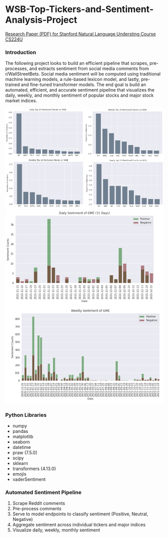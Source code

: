 # WSB-Top-Tickers-and-Sentiment-Analysis-Project

<a href="https://github.com/rnop/WSB-Top-Tickers-and-Sentiment-Analysis-Project/blob/main/Social%20Media%20Sentiment%20of%20Financial%20Groups.pdf" target="_blank">Research Paper (PDF) for Stanford Natural Language Understing Course CS224U</a>

### Introduction
The following project looks to build an efficient pipeline that scrapes, pre-processes, and extracts sentiment from social media comments from r/WallStreetBets. Social media sentiment will be computed using traditional machine learning models, a rule-based lexicon model, and lastly, pre-trained and fine-tuned transformer models. The end goal is build an automated, efficient, and accurate sentiment pipeline that visualizes the daily, weekly, and monthly sentiment of popular stocks and major stock market indices.  

![alt text](https://github.com/rnop/WSB-Top-Tickers-and-Sentiment-Analysis-Project/blob/main/top_mentions.png)
![alt text](https://github.com/rnop/WSB-Top-Tickers-and-Sentiment-Analysis-Project/blob/main/GME_sentiment.png)

### Python Libraries
* numpy
* pandas
* matplotlib
* seaborn
* datetime
* praw (7.5.0)
* scipy
* sklearn
* transformers (4.13.0)
* emojis
* vaderSentiment

### Automated Sentiment Pipeline
1. Scrape Reddit comments
2. Pre-process comments
3. Serve to model endpoints to classify sentiment (Positive, Neutral, Negative)
4. Aggregate sentiment across individual tickers and major indices
5. Visualize daily, weekly, monthly sentiment 

